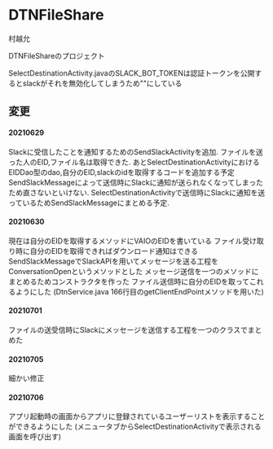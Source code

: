 # DTNFileShare
村越允

DTNFileShareのプロジェクト

SelectDestinationActivity.javaのSLACK_BOT_TOKENは認証トークンを公開するとslackがそれを無効化してしまうため""にしている

## 変更 

#### 20210629

Slackに受信したことを通知するためのSendSlackActivityを追加.
ファイルを送った人のEID,ファイル名は取得できた.
あとSelectDestinationActivityにおけるEIDDao型のdao,自分のEID,slackのidを取得するコードを追加する予定
SendSlackMessageによって送信時にSlackに通知が送られなくなってしまったため直さないといけない.
SelectDestinationActivityで送信時にSlackに通知を送っているためSendSlackMessageにまとめる予定.

#### 20210630

現在は自分のEIDを取得するメソッドにVAIOのEIDを書いている
ファイル受け取り時に自分のEIDを取得できればダウンロード通知はできる
SendSlackMessageでSlackAPIを用いてメッセージを送る工程をConversationOpenというメソッドとした
メッセージ送信を一つのメソッドにまとめるためコンストラクタを作った
ファイル送信時に自分のEIDを取ってこれるようにした
(DtnService.java 166行目のgetClientEndPointメソッドを用いた)

#### 20210701
ファイルの送受信時にSlackにメッセージを送信する工程を一つのクラスでまとめた

#### 20210705
細かい修正

#### 20210706
アプリ起動時の画面からアプリに登録されているユーザーリストを表示することができるようにした
(メニュータブからSelectDestinationActivityで表示される画面を呼び出す)
